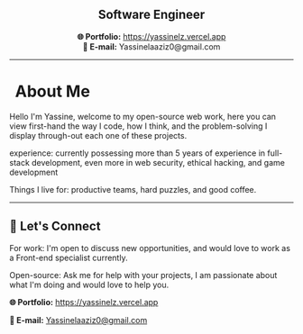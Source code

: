 <h2 style="text-align:center">Software Engineer</h2>

<div style="text-align:center">
<strong>🌐 Portfolio:</strong> <a href="https://yassinelz.vercel.app">https://yassinelz.vercel.app</a>
<br>
<strong>📧 E-mail:</strong> Yassinelaaziz0@gmail.com
</div>


---

<h1 style="padding-left:10px">
About Me
</h1>

Hello I'm Yassine, welcome to my open-source web work, here you can view first-hand the way I code, how I think, and the problem-solving I display through-out each one of these projects.

experience: currently possessing more than 5 years of experience in full-stack development, even more in web security, ethical hacking, and game development

Things I live for:  productive teams, hard puzzles, and good coffee.

---

## 🤝 Let's Connect

For work: I'm open to discuss new opportunities, and would love to work as a Front-end specialist currently.

Open-source: Ask me for help with your projects, I am passionate about what I'm doing and would love to help you.


<strong>🌐 Portfolio:</strong> <a href="https://yassinelz.vercel.app">https://yassinelz.vercel.app</a>

**📧 E-mail:** Yassinelaaziz0@gmail.com
